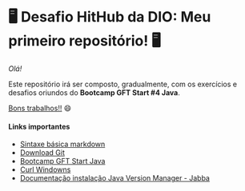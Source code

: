 # :desktop_computer: Desafio HitHub da DIO: Meu primeiro repositório! :desktop_computer:

_Olá!_ 

Este repositório irá ser composto, gradualmente, com os exercícios e desafios oriundos do **Bootcamp GFT Start #4 Java**.

<u>Bons trabalhos!!</u> :smile:

#### Links importantes

- [Sintaxe básica markdown](https://www.markdownguide.org/basic-syntax/)
- [Download Git](https://git-scm.com/downloads)
- [Bootcamp GFT Start Java](https://web.dio.me/track/gft-start-4-java?tab=path)
- [Curl Windowns](https://curl.se/windows/)
- [Documentação instalação Java Version Manager - Jabba](https://github.com/shyiko/jabba)
